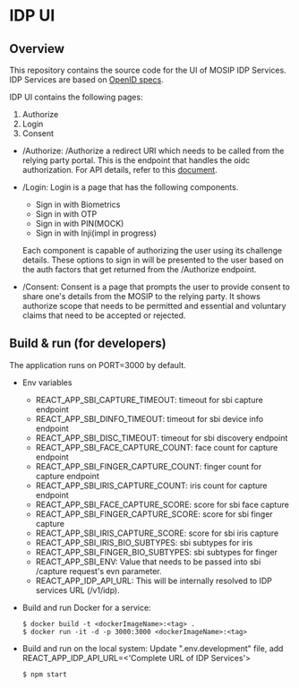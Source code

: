 # IDP UI

## Overview
This repository contains the source code for the UI of MOSIP IDP Services.
IDP Services are based on [OpenID specs](https://openid.net/specs/openid-connect-core-1_0.html).

IDP UI contains the following pages:
1. Authorize
2. Login
3. Consent


* /Authorize:
    /Authorize a redirect URI which needs to be called from the relying party portal. This is the endpoint that handles the oidc authorization. For API details, refer to this [document](https://mosip.stoplight.io/docs/identity-provider/85f761d237115-authorization-endpoint). 

* /Login:
    Login is a page that has the following components.
    -   Sign in with Biometrics
    -   Sign in with OTP
    -   Sign in with PIN(MOCK)
    -   Sign in with Inji(impl in progress)

    Each component is capable of authorizing the user using its challenge details. These options to sign in will be presented to the user based on the auth factors that get returned from the /Authorize endpoint.

* /Consent: Consent is a page that prompts the user to provide consent to share one's details from the MOSIP to the relying party. It shows authorize scope that needs to be permitted and essential and voluntary claims that need to be accepted or rejected.

## Build & run (for developers)

The application runs on PORT=3000 by default.

- Env variables

  - REACT_APP_SBI_CAPTURE_TIMEOUT: timeout for sbi capture endpoint
  - REACT_APP_SBI_DINFO_TIMEOUT: timeout for sbi device info endpoint
  - REACT_APP_SBI_DISC_TIMEOUT: timeout for sbi discovery endpoint
  - REACT_APP_SBI_FACE_CAPTURE_COUNT: face count for capture endpoint
  - REACT_APP_SBI_FINGER_CAPTURE_COUNT: finger count for capture endpoint
  - REACT_APP_SBI_IRIS_CAPTURE_COUNT: iris count for capture endpoint
  - REACT_APP_SBI_FACE_CAPTURE_SCORE: score for sbi face capture
  - REACT_APP_SBI_FINGER_CAPTURE_SCORE: score for sbi finger capture
  - REACT_APP_SBI_IRIS_CAPTURE_SCORE: score for sbi iris capture
  - REACT_APP_SBI_IRIS_BIO_SUBTYPES: sbi subtypes for iris
  - REACT_APP_SBI_FINGER_BIO_SUBTYPES: sbi subtypes for finger
  - REACT_APP_SBI_ENV: Value that needs to be passed into sbi /capture request's evn parameter. 
  - REACT_APP_IDP_API_URL: This will be internally resolved to IDP services URL (/v1/idp).


- Build and run Docker for a service:
  ```
  $ docker build -t <dockerImageName>:<tag> . 
  $ docker run -it -d -p 3000:3000 <dockerImageName>:<tag>
  ```

- Build and run on the local system: 
  Update ".env.development" file, add REACT_APP_IDP_API_URL=<'Complete URL of IDP Services'>
  ```
  $ npm start
  ```

